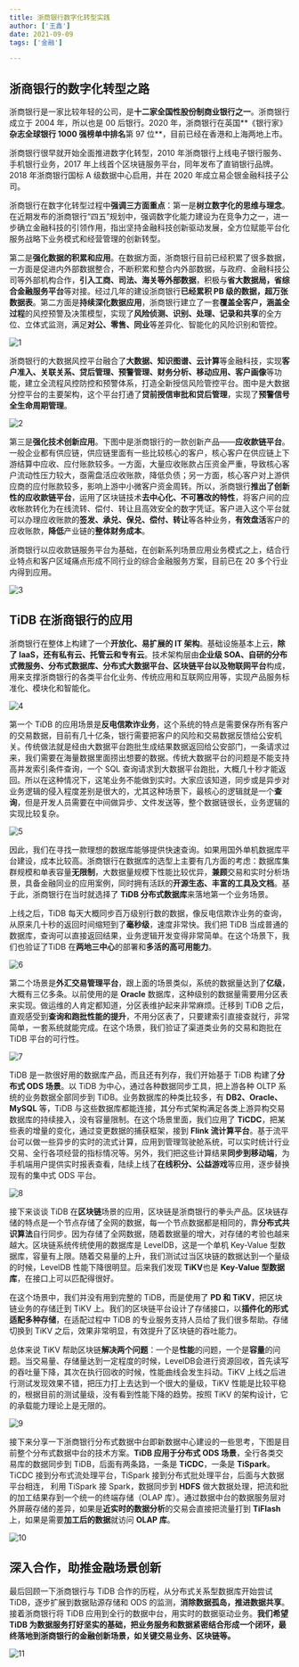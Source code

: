 ```yaml
---
title: 浙商银行数字化转型实践
author: ['王鑫']
date: 2021-09-09
tags: ['金融']

---
```



## **浙商银行的数字化转型之路**

浙商银行是一家比较年轻的公司，是**十二家全国性股份制商业银行之一**。浙商银行成立于 2004 年，所以也是 00 后银行。2020 年，浙商银行在英国**《银行家》**杂志全球银行 1000 强榜单中排名**第 97 位**，目前已经在香港和上海两地上市。

 

浙商银行很早就开始全面推进数字化转型，2010 年浙商银行上线电子银行服务、手机银行业务，2017 年上线首个区块链服务平台，同年发布了直销银行品牌。2018 年浙商银行国标 A 级数据中心启用，并在 2020 年成立易企银金融科技子公司。

 

浙商银行在数字化转型过程中**强调三方面重点**：第一是**树立数字化的思维与理念**。在近期发布的浙商银行“四五”规划中，强调数字化能力建设为在竞争力之一，进一步确立金融科技的引领作用，指出坚持金融科技创新驱动发展，全方位赋能平台化服务战略下业务模式和经营管理的创新转型。

 

第二是**强化数据的积累和应用**。在数据方面，浙商银行目前已经积累了很多数据，一方面是促进内外部数据整合，不断积累和整合内外部数据，与政府、金融科技公司等外部机构合作，**引入工商、司法、海关等外部数据**，积极与**省大数据局，省综合金融服务平台**等对接。经过几年的建设浙商银行**已经累积 PB 级的数据，超万张数据表**。第二方面是**持续深化数据应用**，浙商银行建立了一套**覆盖全客户，涵盖全过程**的风控预警及决策模型，实现了**风险侦测、识别、处理、记录和共享**的全方位、立体式监测，满足**对公、零售、同业**等差异化、智能化的风险识别和管控。

![1](media/user-case-zsyh/1.png)

浙商银行的大数据风控平台融合了**大数据、知识图谱、云计算**等金融科技，实现**客户准入、关联关系、贷后管理、预警管理、财务分析、移动应用、客户画像**等功能，建立全流程风控防控和预警体系，打造全新授信风险管控平台。图中是大数据分控平台的主要架构，这个平台打通了**贷前授信审批和贷后管理**，实现了**预警信号全生命周期管理**。

![2](media/user-case-zsyh/2.png)

第三是**强化技术创新应用**。下图中是浙商银行的一款创新产品——**应收款链平台**。一般企业都有供应链，供应链里面有一些比较核心的客户，核心客户在供应链上下游结算中应收、应付账款较多。一方面，大量应收账款占压资金严重，导致核心客户流动性压力较大，亟需盘活应收账款，降低负债；另一方面，核心客户对上游供应商的应付账款较多，影响上游中小微客户资金周转。所以，浙商银行**推出了创新性的应收款链平台**，运用了区块链技术**去中心化、不可篡改的特性**，将客户间的应收帐款转化为在线流转、偿付、转让且高效安全的数字凭证。客户进入这个平台就可以办理应收账款的**签发、承兑、保兑、偿付、转让**等各种业务，**有效盘活**客户的应收账款，**降低**产业链的**整体财务成本**。

浙商银行以应收款链服务平台为基础，在创新系列场景应用业务模式之上，结合行业特点和客户区域痛点形成不同行业的综合金融服务方案，目前已在 20 多个行业内得到应用。

![3](media/user-case-zsyh/3.png)

## **TiDB** **在浙商银行的应用**

浙商银行在整体上构建了一个**开放化、易扩展的 IT 架构**。基础设施基本上云，**除了 IaaS，还有私有云、托管云和专有云**。技术架构层由**企业级 SOA、自研的分布式微服务、分布式数据库、分布式大数据平台、区块链平台以及物联网平台**构成，用来支撑浙商银行的各类平台化业务、传统应用和互联网应用等，实现产品服务标准化、模块化和智能化。

![4](media/user-case-zsyh/4.png)

第一个 TiDB 的应用场景是**反电信欺诈业务**，这个系统的特点是需要保存所有客户的交易数据，目前有几十亿条，银行需要把客户的风险和交易数据反馈给公安机关。传统做法就是经由大数据平台跑批生成结果数据返回给公安部门，一条请求过来，我们需要在海量数据里面捞出想要的数据。传统大数据平台的问题是不能支持高并发索引条件查询，一个 SQL 查询请求到大数据平台跑批，大概几十秒才能返回。所以在这种情况下，这笔业务不能做到实时。大家应该知道，同步或是异步对业务逻辑的侵入程度差别是很大的，尤其这种场景下，最核心的逻辑就是一个**查询**，但是开发人员需要在中间做异步、文件发送等，整个数据链很长，业务逻辑的实现比较复杂。

![5](media/user-case-zsyh/5.png)

因此，我们在寻找一款理想的数据库能够提供快速查询。如果用国外单机数据库平台建设，成本比较高。浙商银行在数据库的选型上主要有几方面的考虑：数据库集群规模和单表容量**无限制**，大数据量规模下性能比较优异，**兼顾**交易和实时分析场景，具备金融同业的应用案例，同时拥有活跃的**开源生态、丰富的工具及文档**。基于此，浙商银行在当时就选择了 **TiDB 分布式数据库**来落地第一个业务场景。

 

上线之后，TiDB 每天大概同步百万级别行数的数据，像反电信欺诈业务的查询，从原来几十秒的返回时间缩短到了**毫秒级**，速度非常快。我们把 TiDB 当成普通的数据库，查询可以直接返回结果，业务逻辑开发变得非常简单。在这个场景下，我们也验证了TiDB 在**两地三中心**的部署和**多活的高可用能力**。

![6](media/user-case-zsyh/6.png)

第二个场景是**外汇交易管理平台**，跟上面的场景类似，系统的数据量达到了**亿级**，大概有三亿多条。以前使用的是 **Oracle** 数据库，这种级别的数据量需要用分区表来实现。做运维的人肯定都知道，分区表维护起来非常麻烦。迁移到 TiDB 之后，直观感受到**查询和跑批性能的提升**，不用分区表了，只要建索引直接查就行，非常简单，一套系统就能完成。在这个场景，我们验证了渠道类业务的交易和跑批在 TiDB 平台的可行性。

![7](media/user-case-zsyh/7.png)

TiDB 是一款很好用的数据库产品，而且还有列存，我们开始基于 TiDB 构建了**分布式 ODS 场景**。以 TiDB 为中心，通过各种数据同步工具，把上游各种 OLTP 系统的业务数据全部同步到 TiDB。业务数据库的种类比较多，有 **DB2、Oracle、MySQL** 等，TiDB 与这些数据库都能连接，其分布式架构满足各类上游异构交易数据库的持续接入，没有容量限制。在这个场景里面，我们应用了 **TiCDC**，把某些表的增量的变化，通过变更数据的捕获框架，接到 **Flink 流计算平台**。基于流平台可以做一些异步的实时的流式计算，应用到管理驾驶舱系统，可以实时统计行业交易、全行各项经营的指标情况等。另外，我们把这些计算结果**同步到移动端**，为手机端用户提供实时报表查看，陆续上线了**在线积分、公益游戏**等应用，逐步替换现有的集中式 ODS 平台。

![8](media/user-case-zsyh/8.png)

接下来谈谈 TiDB 在**区块链**场景的应用，区块链是浙商银行的拳头产品。区块链存储的特点是一个节点存储了全网的数据，每一个节点数据都是相同的，靠**分布式共识算法**自行同步。因为存储了全网数据，随着数据量的增大，对存储的考验也越来越大。区块链系统传统使用的数据库是 LevelDB，这是一个单机 Key-Value 型数据库，容量有上限。随着交易量的上升，我们测试过当区块链的数据达到一个量级的时候，LevelDB 性能下降很明显。后来我们发现 **TiKV**也是 **Key-Value 型数据库**，在接口上可以匹配得很好。

 

在这个场景中，我们并没有用到完整的 TiDB，而是使用了 **PD 和 TiKV**，把区块链业务的存储迁到 TiKV 上。我们的区块链平台设计了存储接口，以**插件化的形式适配多种存储**，在适配过程中 TiDB 的专业服务支持人员给了我们很多帮助。存储切换到 TiKV 之后，效果非常明显，有效提升了区块链的吞吐能力。

 

总体来说 TiKV 帮助区块链**解决两个问题**：一个是**性能**的问题，一个是**容量**的问题。当交易量、存储量达到一定程度的时候，LevelDB会进行资源回收，首先读写的吞吐量下降，其次在执行回收的时候，性能曲线会发生抖动。TiKV 上线之后进行测试发现效果不错，把压力打上去达到一个很大的量级，TiKV 性能是比较平稳的，根据目前的测试量级，没有看到性能下降的趋势。按照 TiKV 的架构设计，它的承载能力理论上是无限的。

![9](media/user-case-zsyh/9.png)

接下来分享一下浙商银行分布式数据中台即新数据中心建设的一些思考，下图是目前整个分布式数据中台的技术方案。**TiDB 应用于分布式 ODS 场景**，全行各类交易库的数据同步到 TiDB，后面有两条路，一条是 **TiCDC**，一条是 **TiSpark**。TiCDC 接到分布式流处理平台，TiSpark 接到分布式批处理平台，后面与大数据平台相连， 利用 TiSpark 接 Spark，数据同步到 **HDFS** 做大数据处理，把流和批的加工结果存到一个统一的终端存储（OLAP 库）。通过数据中台的数据服务层对外屏蔽存储的差异，如果是**近实时的数据分析**的交易会直接把流量打到 **TiFlash** 上，如果是需要**加工后的数据**就访问 **OLAP 库**。

![10](media/user-case-zsyh/10.png)

## **深入合作，助推金融场景创新**

最后回顾一下浙商银行与 TiDB 合作的历程，从分布式关系型数据库开始尝试 TiDB，逐步扩展到数据贴源存储和 ODS 的监测，**消除数据孤岛，推进数据共享**。接着浙商银行将 TiDB 应用到全行的数据中台，用实时的数据驱动业务。**我们希望 TiDB 为数据服务打好坚实的基础，把业务服务和数据紧密结合形成一个闭环，最终落地到浙商银行的金融创新场景，如关键交易业务、区块链等。**

![11](media/user-case-zsyh/11.png)


